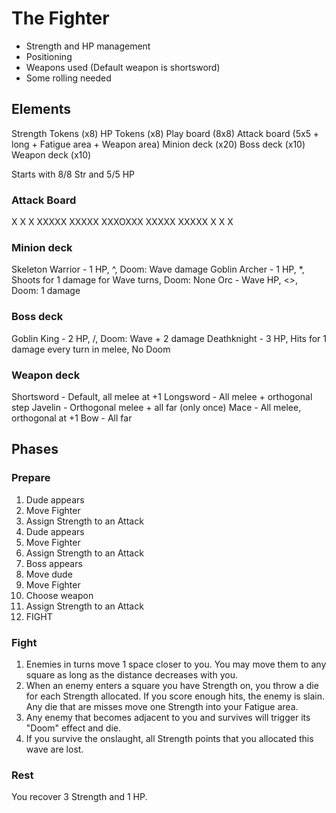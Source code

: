 # The Fighter

-   Strength and HP management
-   Positioning
-   Weapons used (Default weapon is shortsword)
-   Some rolling needed

## Elements

Strength Tokens (x8)
HP Tokens (x8)
Play board (8x8)
Attack board (5x5 + long + Fatigue area + Weapon area)
Minion deck (x20)
Boss deck (x10)
Weapon deck (x10)


Starts with 8/8 Str and 5/5 HP

### Attack Board

X  X  X
 XXXXX
 XXXXX
XXXOXXX
 XXXXX
 XXXXX
X  X  X

### Minion deck

Skeleton Warrior - 1 HP, ^, Doom: Wave damage
Goblin Archer - 1 HP, \*, Shoots for 1 damage for Wave turns, Doom: None
Orc - Wave HP, <>, Doom: 1 damage


### Boss deck

Goblin King - 2 HP, /, Doom: Wave + 2 damage
Deathknight - 3 HP, Hits for 1 damage every turn in melee, No Doom

### Weapon deck

Shortsword - Default, all melee at +1
Longsword - All melee + orthogonal step
Javelin - Orthogonal melee + all far (only once)
Mace - All melee, orthogonal at +1
Bow - All far


## Phases
### Prepare

1.  Dude appears
2.  Move Fighter
3.  Assign Strength to an Attack
4.  Dude appears
5.  Move Fighter
6.  Assign Strength to an Attack
7.  Boss appears
8.  Move dude
9.  Move Fighter
10. Choose weapon
11. Assign Strength to an Attack
12. FIGHT

### Fight

1.  Enemies in turns move 1 space closer to you. You may move them to any square as long as the distance decreases with you.
2.  When an enemy enters a square you have Strength on, you throw a die for each Strength allocated.
    If you score enough hits, the enemy is slain.
    Any die that are misses move one Strength into your Fatigue area.
3.  Any enemy that becomes adjacent to you and survives will trigger its "Doom" effect and die.
4.  If you survive the onslaught, all Strength points that you allocated this wave are lost.

### Rest

You recover 3 Strength and 1 HP.

